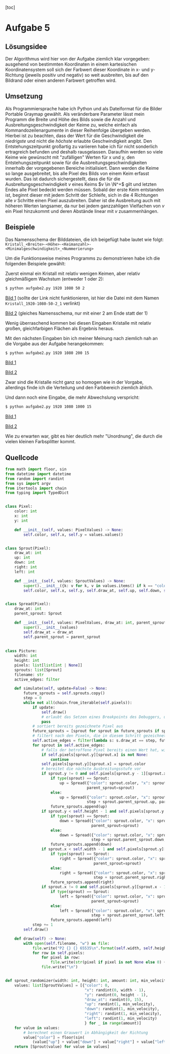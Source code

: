 [toc]

# Aufgabe 5

## Lösungsidee

Der Algorithmus wird hier von der Aufgabe ziemlich klar vorgegeben: ausgehend von bestimmten Koordinaten in einem kartesischen Koordinatensystem soll sich der Farbwert dieser Koordinate in x- und y-Richtung (jeweils positiv und negativ) so weit ausbreiten, bis auf den Bildrand oder einen anderen Farbwert getroffen wird.

## Umsetzung

Als Programmiersprache habe ich Python und als Dateiformat für die Bilder Portable Graymap gewählt. Als veränderbare Parameter lässt mein Programm die Breite und Höhe des Bilds sowie die Anzahl und Ausbreitungsgeschwindigkeit der Keime zu, welche einfach als Kommandozeilenargumente in dieser Reihenfolge übergeben werden. Hierbei ist zu beachten, dass der Wert für die Geschwindigkeit die _niedrigste_ und nicht die _höchste_ erlaubte Geschwindigkeit angibt. Den Entstehungszeitpunkt großartig zu variieren habe ich für nicht sonderlich ertragreich befunden und deshalb rausgelassen. Daraufhin werden so viele Keime wie gewünscht mit "zufälligen" Werten für x und y, den Entstehungszeitpunkt sowie für die Ausbreitungsgeschwindigkeiten innerhalb der vorgegebenen Bereiche initialisiert. Dann werden die Keime so lange ausgebreitet, bis alle Pixel des Bilds von einem Keim erfasst wurden. Das ist dadurch sichergestellt, dass die für die Ausbreitungsgeschwindigkeit $v$ eines Keims $v \in \N^+$ gilt und letzten Endes alle Pixel bedeckt werden müssen. Sobald der erste Keim entstanden ist, beginnt dieser mit jedem Schritt der Schleife, sich in die 4 Richtungen alle $v$ Schritte einen Pixel auszubreiten. Daher ist die Ausbreitung auch mit höheren Werten langsamer, da nur bei jedem ganzzahligen Vielfachen von $v$ ein Pixel hinzukommt und deren Abstände linear mit $v$ zusammenhängen.

## Beispiele

Das Namensschema der Bilddateien, die ich beigefügt habe lautet wie folgt: `Kristall_<Breite>-<Höhe>-<Keimanzahl>-<Minimalgeschwindigkeit>_<Nummerierung>`

Um die Funktionsweise meines Programms zu demonstrieren habe ich die folgenden Beispiele gewählt:

Zuerst einmal ein Kristall mit relativ wenigen Keimen, aber relativ gleichmäßigem Wachstum (entweder 1 oder 2):

```bash
$ python aufgabe2.py 1920 1080 50 2
```

[Bild 1](./aufgabe2/Kristall_1920-1080-50-2_1) (sollte der Link nicht funktionieren, ist hier die Datei mit dem Namen `Kristall_1920-1080-50-2_1` verlinkt)

[Bild 2](./aufgabe2/Kristall_1920-1080-50-2_2) (gleiches Namensschema, nur mit einer 2 am Ende statt der 1)

Wenig überraschend kommen bei diesen Eingaben Kristalle mit relativ großen, gleichfarbigen Flächen als Ergebnis heraus.

Mit den nächsten Eingaben bin ich meiner Meinung nach ziemlich nah an die Vorgabe aus der Aufgabe herangekommen:

```bash
$ python aufgabe2.py 1920 1080 200 15
```

[Bild 1](./aufgabe2/Kristall_1920-1080-200-15_1)

[Bild 2](./aufgabe2/Kristall_1920-1080-200-15_2)

Zwar sind die Kristalle nicht ganz so homogen wie in der Vorgabe, allerdings finde ich die Verteilung und den Farbbereich ziemlich ählich.

Und dann noch eine Eingabe, die mehr Abwechslung verspricht:

```bash
$ python aufgabe2.py 1920 1080 1000 15
```

[Bild 1](./aufgabe2/Kristall_1920-1080-1000-15_1)

[Bild 2](./aufgabe2/Kristall_1920-1080-1000-15_2)

Wie zu erwarten war, gibt es hier deutlich mehr "Unordnung", die durch die vielen kleinen Farbsplitter kommt.

## Quellcode

```python
from math import floor, sin
from datetime import datetime
from random import randint
from sys import argv
from itertools import chain
from typing import TypedDict


class Pixel:
    color: int
    x: int
    y: int

    def __init__(self, values: PixelValues) -> None:
        self.color, self.x, self.y = values.values()


class Sprout(Pixel):
    draw_at: int
    up: int
    down: int
    right: int
    left: int

    def __init__(self, values: SproutValues) -> None:
        super().__init__({k: v for k, v in values.items() if k == "color" or k == "x" or k == "y"})
        self.color, self.x, self.y, self.draw_at, self.up, self.down, self.right, self.left = values.values()


class Spread(Pixel):
    draw_at: int
    parent_sprout: Sprout

    def __init__(self, values: PixelValues, draw_at: int, parent_sprout: Sprout) -> None:
        super().__init__(values)
        self.draw_at = draw_at
        self.parent_sprout = parent_sprout
        
        
class Picture:
    width: int
    height: int
    pixels: list[list[int | None]]
    sprouts: list[Sprout]
    filename: str
    active_edges: filter

    def simulate(self, update=False) -> None:
        future_sprouts = self.sprouts.copy()
        step = 0
        while not all(chain.from_iterable(self.pixels)):
            if update:
                self.draw()
                # erlaubt das Setzen eines Breakpoints des Debuggers, um nach jedem Draw anzuhalten
                pass
            # sortiert bereits gezeichnete Pixel aus
            future_sprouts = [sprout for sprout in future_sprouts if sprout.draw_at >= step]
            # filtert nach den Pixeln, die in diesem Schritt gezeichnet werden
            self.active_edges = filter(lambda s: s.draw_at == step, future_sprouts)
            for sprout in self.active_edges:
                # falls der betroffene Pixel bereits einen Wert hat, wird dieser nicht überschrieben
                if self.pixels[sprout.y][sprout.x] is not None:
                    continue
                self.pixels[sprout.y][sprout.x] = sprout.color
                # bereitet die nächste Ausbreitungsstufe vor
                if sprout.y != 0 and self.pixels[sprout.y - 1][sprout.x] is None:
                    if type(sprout) == Sprout:
                        up = Spread({"color": sprout.color, "x": sprout.x, "y": sprout.y - 1}, step + sprout.up,
                                    parent_sprout=sprout)
                    else:
                        up = Spread({"color": sprout.color, "x": sprout.x, "y": sprout.y - 1},
                                    step + sprout.parent_sprout.up, parent_sprout=sprout.parent_sprout)
                    future_sprouts.append(up)
                if sprout.y < self.height - 1 and self.pixels[sprout.y + 1][sprout.x] is None:
                    if type(sprout) == Sprout:
                        down = Spread({"color": sprout.color, "x": sprout.x, "y": sprout.y + 1}, step + sprout.down,
                                      parent_sprout=sprout)
                    else:
                        down = Spread({"color": sprout.color, "x": sprout.x, "y": sprout.y + 1},
                                      step + sprout.parent_sprout.down, parent_sprout=sprout.parent_sprout)
                    future_sprouts.append(down)
                if sprout.x < self.width - 1 and self.pixels[sprout.y][sprout.x + 1] is None:
                    if type(sprout) == Sprout:
                        right = Spread({"color": sprout.color, "x": sprout.x + 1, "y": sprout.y}, step + sprout.right,
                                       parent_sprout=sprout)
                    else:
                        right = Spread({"color": sprout.color, "x": sprout.x + 1, "y": sprout.y},
                                       step + sprout.parent_sprout.right, parent_sprout=sprout.parent_sprout)
                    future_sprouts.append(right)
                if sprout.x != 0 and self.pixels[sprout.y][sprout.x - 1] is None:
                    if type(sprout) == Sprout:
                        left = Spread({"color": sprout.color, "x": sprout.x - 1, "y": sprout.y}, step + sprout.left,
                                      parent_sprout=sprout)
                    else:
                        left = Spread({"color": sprout.color, "x": sprout.x - 1, "y": sprout.y},
                                      step + sprout.parent_sprout.left, parent_sprout=sprout.parent_sprout)
                    future_sprouts.append(left)
            step += 1
        self.draw()

    def draw(self) -> None:
        with open(self.filename, "w") as file:
            file.write("P2 {} {} 65535\n".format(self.width, self.height))
            for row in self.pixels:
                for pixel in row:
                    file.write(str(pixel if pixel is not None else 0) + " ")
                file.write("\n")


def sprout_randomizer(width: int, height: int, amount: int, min_velocity: int) -> list[Sprout]:
    values: list[SproutValues] = [{"color": 0,
                                   "x": randint(0, width - 1),
                                   "y": randint(0, height - 1),
                                   "draw_at": randint(0, 15),
                                   "up": randint(1, min_velocity),
                                   "down": randint(1, min_velocity),
                                   "right": randint(1, min_velocity),
                                   "left": randint(1, min_velocity)
                                   } for _ in range(amount)]
    for value in values:
        # berechnet einen Grauwert in Abhängigkeit der Richtung
        value["color"] = floor(sin(
            (value["up"] + value["down"] + value["right"] + value["left"]) / (min_velocity * 4)) * 65535)
    return [Sprout(value) for value in values]
```

